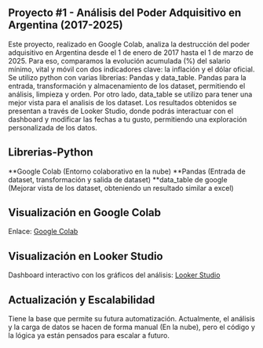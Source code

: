 ## Proyecto #1 - Análisis del Poder Adquisitivo en Argentina (2017-2025)

Este proyecto, realizado en Google Colab, analiza la destrucción del poder adquisitivo en Argentina desde el 1 de enero de 2017 hasta el 1 de marzo de 2025. Para eso, comparamos la evolución acumulada (%) del salario mínimo, vital y móvil con dos indicadores clave: la inflación y el dólar oficial.
Se utilizo python con varias librerias: Pandas y data_table. Pandas para la entrada, transformación y almacenamiento de los dataset, permitiendo el análisis, limpieza y orden. Por otro lado, data_table se utilizo para tener una mejor vista para el analisis de los dataset.
Los resultados obtenidos se presentan a través de Looker Studio, donde podrás interactuar con el dashboard y modificar las fechas a tu gusto, permitiendo una exploración personalizada de los datos.

## Librerias-Python

**Google Colab (Entorno colaborativo en la nube) 
**Pandas (Entrada de dataset, transformación y salida de dataset)
**data_table de google (Mejorar vista de los dataset, obteniendo un resultado similar a excel)

## Visualización en Google Colab

Enlace: [Google Colab](https://colab.research.google.com/drive/1_WPS3G-A9gFaEhZiX1-gmmjhj9IIE-nR?usp=sharing)

## Visualización en Looker Studio

Dashboard interactivo con los gráficos del análisis: 
[Looker Studio](https://lookerstudio.google.com/s/qegdDoCtcl8)

## Actualización y Escalabilidad

Tiene la base que permite su futura automatización. Actualmente, el análisis y la carga de datos se hacen de forma manual (En la nube), pero el código y la lógica ya están pensados para escalar a futuro.


